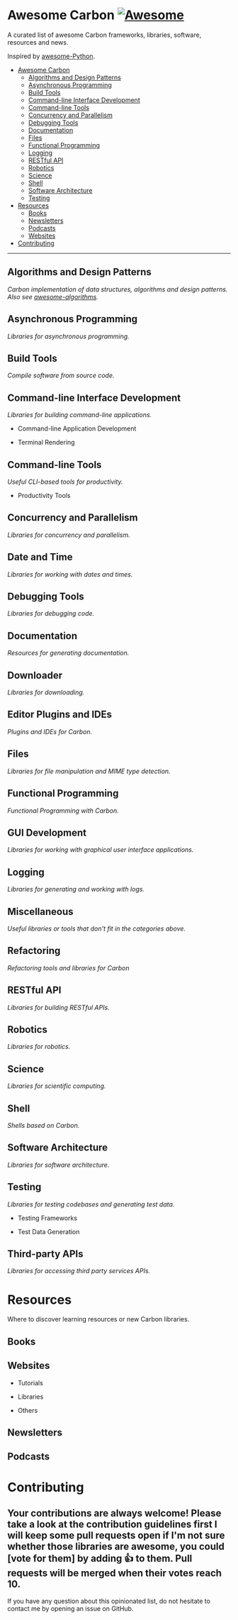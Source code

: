 # Awesome Carbon [![Awesome](https://cdn.rawgit.com/sindresorhus/awesome/d7305f38d29fed78fa85652e3a63e154dd8e8829/media/badge.svg)](https://github.com/sindresorhus/awesome)

A curated list of awesome Carbon frameworks, libraries, software, resources and news.

Inspired by [awesome-Python](https://github.com/ziadoz/awesome-php).

- [Awesome Carbon](#awesome-Carbon)
  - [Algorithms and Design Patterns](#algorithms-and-design-patterns)
  - [Asynchronous Programming](#asynchronous-programming)
  - [Build Tools](#build-tools)
  - [Command-line Interface Development](#command-line-interface-development)
  - [Command-line Tools](#command-line-tools)
  - [Concurrency and Parallelism](#concurrency-and-parallelism)
  - [Debugging Tools](#debugging-tools)
  - [Documentation](#documentation)
  - [Files](#files)
  - [Functional Programming](#functional-programming)
  - [Logging](#logging)
  - [RESTful API](#restful-api)
  - [Robotics](#robotics)
  - [Science](#science)
  - [Shell](#shell)
  - [Software Architecture](#software-architecture)
  - [Testing](#testing)
- [Resources](#resources)
  - [Books](#books)
  - [Newsletters](#newsletters)
  - [Podcasts](#podcasts)
  - [Websites](#websites)
- [Contributing](#contributing)

---

## Algorithms and Design Patterns

*Carbon implementation of data structures, algorithms and design patterns. Also see [awesome-algorithms](https://github.com/tayllan/awesome-algorithms).*

## Asynchronous Programming

*Libraries for asynchronous programming.*

## Build Tools

*Compile software from source code.*

## Command-line Interface Development

*Libraries for building command-line applications.*

- Command-line Application Development

- Terminal Rendering

## Command-line Tools

*Useful CLI-based tools for productivity.*

- Productivity Tools

## Concurrency and Parallelism

*Libraries for concurrency and parallelism.*

## Date and Time

*Libraries for working with dates and times.*

## Debugging Tools

*Libraries for debugging code.*

## Documentation

*Resources for generating documentation.*

## Downloader

*Libraries for downloading.*

## Editor Plugins and IDEs

*Plugins and IDEs for Carbon.*

## Files

*Libraries for file manipulation and MIME type detection.*

## Functional Programming

*Functional Programming with Carbon.*

## GUI Development

*Libraries for working with graphical user interface applications.*

## Logging

*Libraries for generating and working with logs.*

## Miscellaneous

*Useful libraries or tools that don't fit in the categories above.*

## Refactoring

*Refactoring tools and libraries for Carbon*

## RESTful API

*Libraries for building RESTful APIs.*

## Robotics

*Libraries for robotics.*

## Science

*Libraries for scientific computing.*

## Shell

*Shells based on Carbon.*

## Software Architecture

*Libraries for software architecture.*

## Testing

*Libraries for testing codebases and generating test data.*

- Testing Frameworks

- Test Data Generation


## Third-party APIs

*Libraries for accessing third party services APIs.*

# Resources

Where to discover learning resources or new Carbon libraries.

## Books

## Websites

- Tutorials

- Libraries

- Others

## Newsletters

## Podcasts

# Contributing

Your contributions are always welcome! Please take a look at the contribution guidelines first
I will keep some pull requests open if I'm not sure whether those libraries are awesome, you could [vote for them] by adding :+1: to them. Pull requests will be merged when their votes reach **10**.
---

If you have any question about this opinionated list, do not hesitate to contact me by opening an issue on GitHub.
